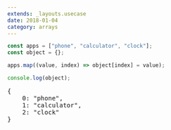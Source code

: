 ```yaml
---
extends: _layouts.usecase
date: 2018-01-04
category: arrays
---
```



```javascript
const apps = ["phone", "calculator", "clock"];
const object = {};

apps.map((value, index) => object[index] = value);

console.log(object);
```

<pre class="output">
{
    0: "phone",
    1: "calculator",
    2: "clock"
}
</pre>
